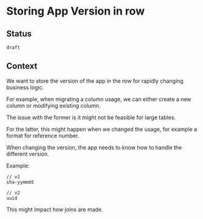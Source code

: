 # Storing App Version in row

## Status

`draft`

## Context

We want to store the version of the app in the row for rapidly changing business logic.

For example, when migrating a column usage, we can either create a new column or modifying existing column.

The issue with the former is it might not be feasible for large tables.

For the latter, this might happen when we changed the usage, for example a format for reference number.

When changing the version, the app needs to know how to handle the different version.

Example:

```
// v1
sha-yymmdd

// v2
uuid
```

This might impact how joins are made.
